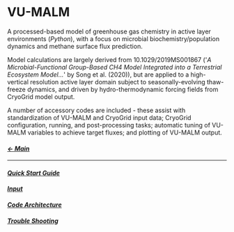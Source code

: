 # VU-MALM

A processed-based model of greenhouse gas chemistry in active layer environments (_Python_), with a focus on microbial biochemistry/population dynamics and methane surface flux prediction. 

Model calculations are largely derived from 10.1029/2019MS001867 ('_A Microbial-Functional Group-Based CH4 Model Integrated into a Terrestrial Ecosystem Model..._' by Song et al. (2020)), but are applied to a high-vertical resolution active layer domain subject to seasonally-evolving thaw-freeze dynamics, and driven by hydro-thermodynamic forcing fields from CryoGrid model output. 

A number of accessory codes are included - these assist with standardization of VU-MALM and CryoGrid input data; CryoGrid configuration, running, and post-processing tasks; automatic tuning of VU-MALM variables to achieve target fluxes; and plotting of VU-MALM output.

#### _[&larr; Main](index.md)_

---

#### _[Quick Start Guide](quick_start_guide.md)_

#### _[Input](quick_start_guide.md)_

#### _[Code Architecture](quick_start_guide.md)_

#### _[Trouble Shooting](quick_start_guide.md)_
